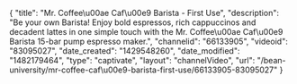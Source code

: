 {
    "title": "Mr. Coffee\u00ae Caf\u00e9 Barista - First Use",
    "description": "Be your own Barista! Enjoy bold espressos, rich cappuccinos and decadent lattes in one simple touch with the Mr. Coffee\u00ae Caf\u00e9 Barista 15-bar pump espresso maker.",
    "channelid": "66133905",
    "videoid": "83095027",
    "date_created": "1429548260",
    "date_modified": "1482179464",
    "type": "captivate",
    "layout": "channelVideo",
    "url": "\/bean-university\/mr-coffee-caf\u00e9-barista-first-use\/66133905-83095027"
}
